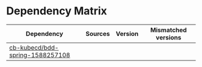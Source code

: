 # Dependency Matrix

Dependency | Sources | Version | Mismatched versions
---------- | ------- | ------- | -------------------
[cb-kubecd/bdd-spring-1588257108](https://github.com/cb-kubecd/bdd-spring-1588257108.git) |  | []() | 
